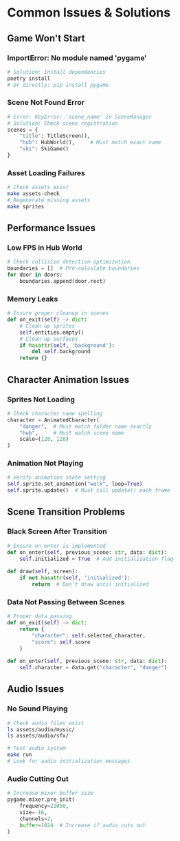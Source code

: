 # Common Issues & Solutions

## Game Won't Start

### ImportError: No module named 'pygame'
```bash
# Solution: Install dependencies
poetry install
# Or directly: pip install pygame
```

### Scene Not Found Error
```python
# Error: KeyError: 'scene_name' in SceneManager
# Solution: Check scene registration
scenes = {
    "title": TitleScreen(),
    "hub": HubWorld(),     # Must match exact name
    "ski": SkiGame()
}
```

### Asset Loading Failures
```bash
# Check assets exist
make assets-check
# Regenerate missing assets
make sprites
```

## Performance Issues

### Low FPS in Hub World
```python
# Check collision detection optimization
boundaries = []  # Pre-calculate boundaries
for door in doors:
    boundaries.append(door.rect)
```

### Memory Leaks
```python
# Ensure proper cleanup in scenes
def on_exit(self) -> dict:
    # Clean up sprites
    self.entities.empty()
    # Clean up surfaces
    if hasattr(self, 'background'):
        del self.background
    return {}
```

## Character Animation Issues

### Sprites Not Loading
```python
# Check character name spelling
character = AnimatedCharacter(
    "danger",  # Must match folder name exactly
    "hub",     # Must match scene name
    scale=(128, 128)
)
```

### Animation Not Playing
```python
# Verify animation state setting
self.sprite.set_animation("walk", loop=True)
self.sprite.update()  # Must call update() each frame
```

## Scene Transition Problems

### Black Screen After Transition
```python
# Ensure on_enter is implemented
def on_enter(self, previous_scene: str, data: dict):
    self.initialized = True  # Add initialization flag
    
def draw(self, screen):
    if not hasattr(self, 'initialized'):
        return  # Don't draw until initialized
```

### Data Not Passing Between Scenes
```python
# Proper data passing
def on_exit(self) -> dict:
    return {
        "character": self.selected_character,
        "score": self.score
    }
    
def on_enter(self, previous_scene: str, data: dict):
    self.character = data.get("character", "danger")
```

## Audio Issues

### No Sound Playing
```bash
# Check audio files exist
ls assets/audio/music/
ls assets/audio/sfx/

# Test audio system
make run
# Look for audio initialization messages
```

### Audio Cutting Out
```python
# Increase mixer buffer size
pygame.mixer.pre_init(
    frequency=22050,
    size=-16,
    channels=2,
    buffer=1024  # Increase if audio cuts out
)
```